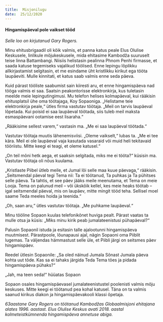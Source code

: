 ```yaml
---
title:  Misjonilugu  
date:  25/12/2020  
---
```


#### Hingamispäeval pole vaikset tööd

_Selle loo on kirjutanud Gary Rogers._

Minu ehitusbrigaadil oli kõik valmis, et panna katus peale Elus Olulise Keskusele, linlikule mõjukeskusele, mida ehitasime Kambodža suuruselt teise linna Battambangi. Niisiis helistasin pealinna Phnom Penhi firmasse, et saada katuse tegemiseks vajalikud töölised. Enne lepingu lõplikku allkirjastamist selgitasin, et me esindame üht kristlikku kirikut ega tööta laupäeviti. Mulle kinnitati, et katus saab valmis enne seda päeva.

Kuid pärast tööliste saabumist sain kiiresti aru, et enne hingamispäeva nad tööga valmis ei saa. Saatsin peakontorisse elektronkirja, kus tuletasin meelde meie lepingutingimusi. Mu telefon helises kolmapäeval, kui rääkisin ehitusplatsil ühe oma töötajaga, Koy Sopaoniga. „Helistame teie elektronkirja peale,“ ütles firma vastutav töötaja. „Meil on tarvis laupäeval lõpetada. Kui poisid ei saa laupäeval töötada, siis tuleb meil maksta esmaspäevani ootamise eest lisaraha.“

„Rääkisime sellest varem,“ vastasin ma. „Me ei saa laupäeval töötada.“

Vastutav töötaja muutis lähenemisviisi. „Oleme vaikselt,“ lubas ta. „Me ei tee kära. Meil ei ole laupäeval vaja kasutada vasaraid või muid heli tekitavaid tööriistu. Mitte keegi ei teagi, et oleme katusel.“

„On teil mõni hetk aega, et saaksin selgitada, miks me ei tööta?“ küsisin ma. Vastutav töötaja oli nõus kuulama.

„Kristlaste Piibel ütleb meile, et Jumal lõi selle maa kuue päevaga,“ rääkisin. „Seitsmendal päeval tegi Tema nii: Ta ei töötanud, Ta puhkas ja Ta pühitses selle päeva. Ta tahtis, et see päev jääks meile meenutama, et Tema on meie Looja. Tema on palunud meil – või ükskõik kellel, kes meie heaks töötab – igal seitsmendal päeval, mis on laupäev, mitte mingit tööd teha. Sellisel moel saame Teda meeles hoida ja teenida.“

„Oh, saan aru,“ ütles vastutav töötaja. „Me puhkame laupäeval.“

Minu tööline Sopaon kuulas telefonikõnet huviga pealt. Pärast vaatas ta mulle otsa ja küsis: „Miks minu kirik peab jumalateenistusi pühapäeval?“

Palusin Sopaonil istuda ja esitasin talle ajalootunni hingamispäeva muutmisest. Pärastpoole, lõunapausi ajal, nägin Sopaoni oma Piiblit lugemas. Ta väljendas hämmastust selle üle, et Piibli järgi on seitsmes päev hingamispäev.

Reedel ütlesin Sopaonile: „Sa oled näinud Jumala Sõnast Jumala päeva kohta uut tõde. Kas sa ei tahaks järgida Teda Tema tões ja pidada hingamispäeva pühaks?“

„Jah, ma teen seda!“ hüüatas Sopaon

Sopaon osales hingamispäevasel jumalateenistustel poolenisti valmis mõju keskuses. Mitte keegi ei töötanud pea kohal katusel. Täna on ta valmis saanud kirikus diakon ja hingamispäevakooli klassi õpetaja.

_63aastane Gary Rogers on töötanud Kambodžas Globaalmisjoni ehitajana alates 1996. aastast. Elus Olulise Keskus avati 2018. aastal kolmeteistkümnenda hingamispäeva annetuse abiga._
